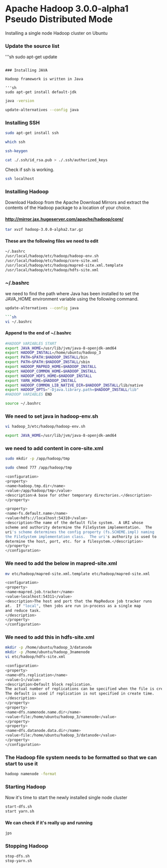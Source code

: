 # Apache Hadoop 3.0.0-alpha1 Pseudo Distributed Mode

Installing a single node Hadoop cluster on Ubuntu

### Update the source list

'''sh
sudo apt-get update
```

### Installing JAVA

Hadoop framework is written in Java

'''sh
sudo apt-get install default-jdk
```

```sh
java -version
```

```sh
update-alternatives --config java
```

### Installing SSH

```sh
sudo apt-get install ssh
```

```sh
which ssh
```

```sh
ssh-keygen
```

```sh
cat ./.ssh/id_rsa.pub > ./.ssh/authorized_keys
```

Check if ssh is working.

```sh
ssh localhost
```


### Installing Hadoop

Download Hadoop from the Apache Download Mirrors and extract the contents of the Hadoop package to a location of your choice.

#### http://mirror.jax.hugeserver.com/apache/hadoop/core/

```sh
tar xvzf hadoop-3.0.0-alpha2.tar.gz
```

#### These are the following files we need to edit

```sh
~/.bashrc
/usr/local/hadoop/etc/hadoop/hadoop-env.sh
/usr/local/hadoop/etc/hadoop/core-site.xml
/usr/local/hadoop/etc/hadoop/mapred-site.xml.template
/usr/local/hadoop/etc/hadoop/hdfs-site.xml

```
### ~/.bashrc
we need to find the path where Java has been installed to set the JAVA_HOME environment variable using the following command.

```sh
update-alternatives --config java

```sh
vi ~/.bashrc
```

#### Append to the end of ~/.bashrc

```sh
#HADOOP VARIABLES START
export JAVA_HOME=/usr/lib/jvm/java-8-openjdk-amd64
export HADOOP_INSTALL=/home/ubuntu/hadoop_3
export PATH=$PATH:$HADOOP_INSTALL/bin
export PATH=$PATH:$HADOOP_INSTALL/sbin
export HADOOP_MAPRED_HOME=$HADOOP_INSTALL
export HADOOP_COMMON_HOME=$HADOOP_INSTALL
export HADOOP_HDFS_HOME=$HADOOP_INSTALL
export YARN_HOME=$HADOOP_INSTALL
export HADOOP_COMMON_LIB_NATIVE_DIR=$HADOOP_INSTALL/lib/native
export HADOOP_OPTS="-Djava.library.path=$HADOOP_INSTALL/lib"
#HADOOP VARIABLES END
```

```sh
source ~/.bashrc
```

### We need to set java in hadoop-env.sh

```sh
vi hadoop_3/etc/hadoop/hadoop-env.sh
```

```sh
export JAVA_HOME=/usr/lib/jvm/java-8-openjdk-amd64
```

### we need to add content in core-site.xml

```sh
sudo mkdir -p /app/hadoop/tmp
```

```sh
sudo chmod 777 /app/hadoop/tmp
```

```sh
<configuration>
<property>
<name>hadoop.tmp.dir</name>
<value>/app/hadoop/tmp</value>
<description>A base for other temporary directories.</description>
</property>

<property>
<name>fs.default.name</name>
<value>hdfs://localhost:54310</value>
<description>The name of the default file system.  A URI whose
scheme and authority determine the FileSystem implementation.  The
uri's scheme determines the config property (fs.SCHEME.impl) naming
the FileSystem implementation class.  The uri's authority is used to
determine the host, port, etc. for a filesystem.</description>
</property>
</configuration>
```

### We need to add the below in mapred-site.xml

```sh
mv etc/hadoop/mapred-site.xml.template etc/hadoop/mapred-site.xml
```

```sh
<configuration>
<property>
<name>mapred.job.tracker</name>
<value>localhost:54311</value>
<description>The host and port that the MapReduce job tracker runs
at.  If "local", then jobs are run in-process as a single map
and reduce task.
</description>
</property>
</configuration>
```

### We need to add this in hdfs-site.xml

```sh
mkdir -p /home/ubuntu/hadoop_3/datanode
mkdir -p /home/ubuntu/hadoop_3namenode
vi etc/hadoop/hdfs-site.xml
```

```sh
<configuration>
<property>
<name>dfs.replication</name>
<value>1</value>
<description>Default block replication.
The actual number of replications can be specified when the file is created.
The default is used if replication is not specified in create time.
</description>
</property>
<property>
<name>dfs.namenode.name.dir</name>
<value>file:/home/ubuntu/hadoop_3/namenode</value>
</property>
<property>
<name>dfs.datanode.data.dir</name>
<value>file:/home/ubuntu/hadoop_3/datanode</value>
</property>
</configuration>
```

### The Hadoop file system needs to be formatted so that we can start to use it

```sh
hadoop namenode -format
```

### Starting Hadoop

Now it's time to start the newly installed single node cluster

```sh
start-dfs.sh
start yarn.sh
```

#### We can check if it's really up and running

```sh
jps
```
### Stopping Hadoop

```sh
stop-dfs.sh
stop-yarn.sh
```





